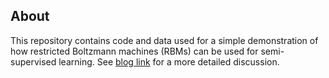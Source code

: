 About
-----

This repository contains code and data used for a simple demonstration of how 
restricted Boltzmann machines (RBMs) can be used for semi-supervised learning.
See [blog link](http://tllake.blogspot.com/) for a more detailed discussion.
